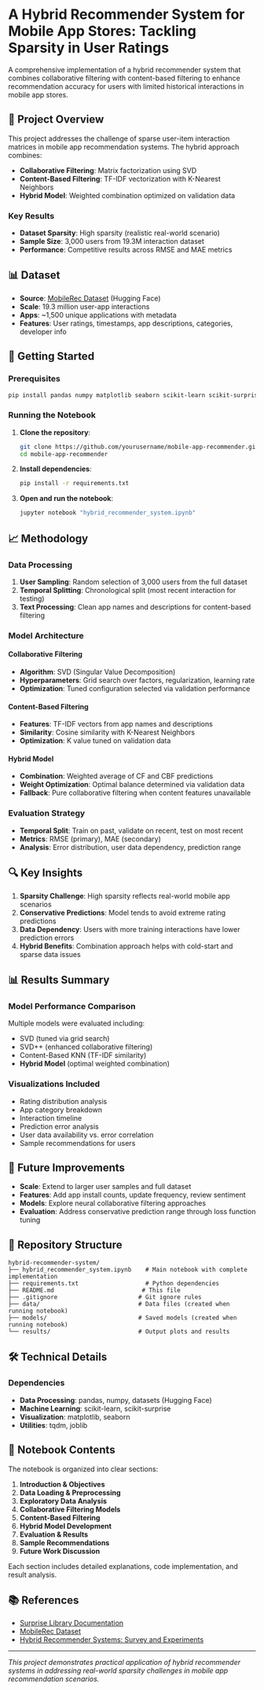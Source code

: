 # A Hybrid Recommender System for Mobile App Stores: Tackling Sparsity in User Ratings

A comprehensive implementation of a hybrid recommender system that combines collaborative filtering with content-based filtering to enhance recommendation accuracy for users with limited historical interactions in mobile app stores.

## 🎯 Project Overview

This project addresses the challenge of sparse user-item interaction matrices in mobile app recommendation systems. The hybrid approach combines:

- **Collaborative Filtering**: Matrix factorization using SVD
- **Content-Based Filtering**: TF-IDF vectorization with K-Nearest Neighbors
- **Hybrid Model**: Weighted combination optimized on validation data

### Key Results
- **Dataset Sparsity**: High sparsity (realistic real-world scenario)
- **Sample Size**: 3,000 users from 19.3M interaction dataset
- **Performance**: Competitive results across RMSE and MAE metrics

## 📊 Dataset

- **Source**: [MobileRec Dataset](https://huggingface.co/datasets/recmeapp/mobilerec) (Hugging Face)
- **Scale**: 19.3 million user-app interactions
- **Apps**: ~1,500 unique applications with metadata
- **Features**: User ratings, timestamps, app descriptions, categories, developer info

## 🚀 Getting Started

### Prerequisites
```bash
pip install pandas numpy matplotlib seaborn scikit-learn scikit-surprise datasets huggingface-hub tqdm joblib
```

### Running the Notebook

1. **Clone the repository**:
   ```bash
   git clone https://github.com/yourusername/mobile-app-recommender.git
   cd mobile-app-recommender
   ```

2. **Install dependencies**:
   ```bash
   pip install -r requirements.txt
   ```

3. **Open and run the notebook**:
   ```bash
   jupyter notebook "hybrid_recommender_system.ipynb"
   ```

## 📈 Methodology

### Data Processing
1. **User Sampling**: Random selection of 3,000 users from the full dataset
2. **Temporal Splitting**: Chronological split (most recent interaction for testing)
3. **Text Processing**: Clean app names and descriptions for content-based filtering

### Model Architecture

#### Collaborative Filtering
- **Algorithm**: SVD (Singular Value Decomposition)
- **Hyperparameters**: Grid search over factors, regularization, learning rate
- **Optimization**: Tuned configuration selected via validation performance

#### Content-Based Filtering
- **Features**: TF-IDF vectors from app names and descriptions
- **Similarity**: Cosine similarity with K-Nearest Neighbors
- **Optimization**: K value tuned on validation data

#### Hybrid Model
- **Combination**: Weighted average of CF and CBF predictions
- **Weight Optimization**: Optimal balance determined via validation data
- **Fallback**: Pure collaborative filtering when content features unavailable

### Evaluation Strategy
- **Temporal Split**: Train on past, validate on recent, test on most recent
- **Metrics**: RMSE (primary), MAE (secondary)
- **Analysis**: Error distribution, user data dependency, prediction range

## 🔍 Key Insights

1. **Sparsity Challenge**: High sparsity reflects real-world mobile app scenarios
2. **Conservative Predictions**: Model tends to avoid extreme rating predictions
3. **Data Dependency**: Users with more training interactions have lower prediction errors
4. **Hybrid Benefits**: Combination approach helps with cold-start and sparse data issues

## 📊 Results Summary

### Model Performance Comparison
Multiple models were evaluated including:
- SVD (tuned via grid search)
- SVD++ (enhanced collaborative filtering)
- Content-Based KNN (TF-IDF similarity)
- **Hybrid Model** (optimal weighted combination)

### Visualizations Included
- Rating distribution analysis
- App category breakdown
- Interaction timeline
- Prediction error analysis
- User data availability vs. error correlation
- Sample recommendations for users

## 🔮 Future Improvements

- **Scale**: Extend to larger user samples and full dataset
- **Features**: Add app install counts, update frequency, review sentiment
- **Models**: Explore neural collaborative filtering approaches
- **Evaluation**: Address conservative prediction range through loss function tuning

## 📁 Repository Structure

```
hybrid-recommender-system/
├── hybrid_recommender_system.ipynb    # Main notebook with complete implementation
├── requirements.txt                   # Python dependencies
├── README.md                         # This file
├── .gitignore                       # Git ignore rules
├── data/                            # Data files (created when running notebook)
├── models/                          # Saved models (created when running notebook)
└── results/                         # Output plots and results
```

## 🛠️ Technical Details

### Dependencies
- **Data Processing**: pandas, numpy, datasets (Hugging Face)
- **Machine Learning**: scikit-learn, scikit-surprise
- **Visualization**: matplotlib, seaborn
- **Utilities**: tqdm, joblib


## 📝 Notebook Contents

The notebook is organized into clear sections:

1. **Introduction & Objectives**
2. **Data Loading & Preprocessing**
3. **Exploratory Data Analysis**
4. **Collaborative Filtering Models**
5. **Content-Based Filtering**
6. **Hybrid Model Development**
7. **Evaluation & Results**
8. **Sample Recommendations**
9. **Future Work Discussion**

Each section includes detailed explanations, code implementation, and result analysis.


## 📚 References

- [Surprise Library Documentation](https://surprise.readthedocs.io/)
- [MobileRec Dataset](https://huggingface.co/datasets/recmeapp/mobilerec)
- [Hybrid Recommender Systems: Survey and Experiments](https://link.springer.com/article/10.1007/s10462-013-9406-y)

---

*This project demonstrates practical application of hybrid recommender systems in addressing real-world sparsity challenges in mobile app recommendation scenarios.*